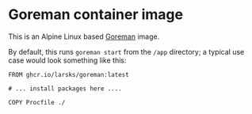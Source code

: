 # Goreman container image

This is an Alpine Linux based [Goreman] image.

[goreman]: https://github.com/mattn/goreman

By default, this runs `goreman start` from the `/app` directory; a typical use case would look something like this:

```
FROM ghcr.io/larsks/goreman:latest

# ... install packages here ....

COPY Procfile ./
```
